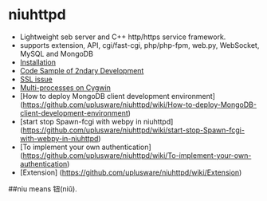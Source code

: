 # niuhttpd
* Lightweight seb server and C++ http/https service framework.
* supports extension, API, cgi/fast-cgi, php/php-fpm, web.py, WebSocket, MySQL and MongoDB
* [Installation](https://github.com/uplusware/niuhttpd/wiki/Installation)
* [Code Sample of 2ndary Development](https://github.com/uplusware/niuhttpd/wiki/Code-Sample-of-2ndary-Development)
* [SSL issue](https://github.com/uplusware/niuhttpd/wiki/SSL-issue)
* [Multi-processes on Cygwin](https://github.com/uplusware/niuhttpd/wiki/Multi-processes-on-Cygwin)
* [How to deploy MongoDB client development environment] (https://github.com/uplusware/niuhttpd/wiki/How-to-deploy-MongoDB-client-development-environment)
* [start stop Spawn-fcgi with webpy in niuhttpd] (https://github.com/uplusware/niuhttpd/wiki/start-stop-Spawn-fcgi-with-webpy-in-niuhttpd)
* [To implement your own authentication] (https://github.com/uplusware/niuhttpd/wiki/To-implement-your-own-authentication)
* [Extension] (https://github.com/uplusware/niuhttpd/wiki/Extension)

##niu means 钮(niǔ).
